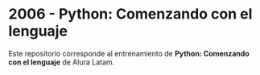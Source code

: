 # 2006 - Python: Comenzando con el lenguaje
Este repositorio corresponde al entrenamiento de **Python: Comenzando con el lenguaje** de Alura Latam.
